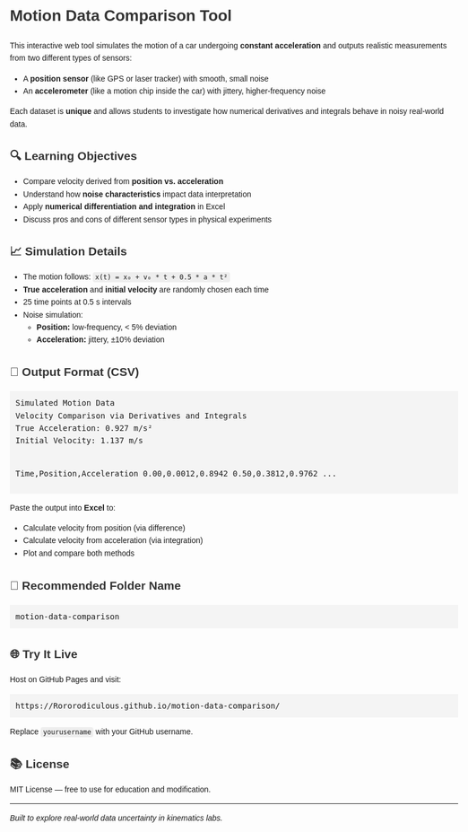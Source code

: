 <!DOCTYPE html>
<html lang="en">
<head>
  <meta charset="UTF-8">
  <title>README - Motion Data Comparison Tool</title>
  <style>
    body {
      font-family: Arial, sans-serif;
      max-width: 800px;
      margin: auto;
      padding: 20px;
      line-height: 1.6;
    }
    h1, h2 {
      color: #333;
    }
    code {
      background: #eee;
      padding: 2px 4px;
      border-radius: 4px;
    }
    pre {
      background: #f4f4f4;
      padding: 10px;
      overflow-x: auto;
    }
  </style>
</head>
<body>

  <h1>Motion Data Comparison Tool</h1>

  <p>This interactive web tool simulates the motion of a car undergoing <strong>constant acceleration</strong> and outputs realistic measurements from two different types of sensors:</p>
  <ul>
    <li>A <strong>position sensor</strong> (like GPS or laser tracker) with smooth, small noise</li>
    <li>An <strong>accelerometer</strong> (like a motion chip inside the car) with jittery, higher-frequency noise</li>
  </ul>
  <p>Each dataset is <strong>unique</strong> and allows students to investigate how numerical derivatives and integrals behave in noisy real-world data.</p>

  <h2>🔍 Learning Objectives</h2>
  <ul>
    <li>Compare velocity derived from <strong>position vs. acceleration</strong></li>
    <li>Understand how <strong>noise characteristics</strong> impact data interpretation</li>
    <li>Apply <strong>numerical differentiation and integration</strong> in Excel</li>
    <li>Discuss pros and cons of different sensor types in physical experiments</li>
  </ul>

  <h2>📈 Simulation Details</h2>
  <ul>
    <li>The motion follows: <code>x(t) = x₀ + v₀ * t + 0.5 * a * t²</code></li>
    <li><strong>True acceleration</strong> and <strong>initial velocity</strong> are randomly chosen each time</li>
    <li>25 time points at 0.5 s intervals</li>
    <li>
      Noise simulation:
      <ul>
        <li><strong>Position:</strong> low-frequency, < 5% deviation</li>
        <li><strong>Acceleration:</strong> jittery, ±10% deviation</li>
      </ul>
    </li>
  </ul>

  <h2>💾 Output Format (CSV)</h2>
  <pre>
Simulated Motion Data
Velocity Comparison via Derivatives and Integrals
True Acceleration: 0.927 m/s²
Initial Velocity: 1.137 m/s

Time,Position,Acceleration
0.00,0.0012,0.8942
0.50,0.3812,0.9762
...
  </pre>

  <p>Paste the output into <strong>Excel</strong> to:</p>
  <ul>
    <li>Calculate velocity from position (via difference)</li>
    <li>Calculate velocity from acceleration (via integration)</li>
    <li>Plot and compare both methods</li>
  </ul>

  <h2>📁 Recommended Folder Name</h2>
  <pre>motion-data-comparison</pre>

  <h2>🌐 Try It Live</h2>
  <p>Host on GitHub Pages and visit:</p>
  <pre>https://Rororodiculous.github.io/motion-data-comparison/</pre>
  <p>Replace <code>yourusername</code> with your GitHub username.</p>

  <h2>📚 License</h2>
  <p>MIT License — free to use for education and modification.</p>

  <hr>
  <p><em>Built to explore real-world data uncertainty in kinematics labs.</em></p>

</body>
</html>
